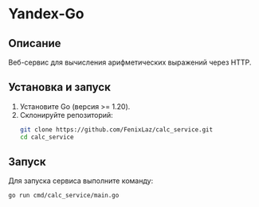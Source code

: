 # Yandex-Go

## Описание
Веб-сервис для вычисления арифметических выражений через HTTP.

## Установка и запуск
1. Установите Go (версия >= 1.20).
2. Склонируйте репозиторий:
   ```bash
   git clone https://github.com/FenixLaz/calc_service.git
   cd calc_service
   ```

## Запуск
Для запуска сервиса выполните команду:

```bash
go run cmd/calc_service/main.go
```